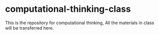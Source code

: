 # computational-thinking-class
This is the repository for computational thinking,
All the materials in class will be transferred here.
